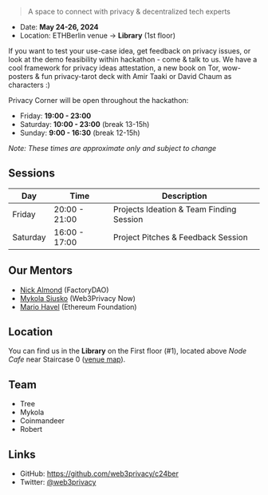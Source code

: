 > A space to connect with privacy & decentralized tech experts

* Date: **May 24-26, 2024**
* Location: ETHBerlin venue → **Library** (1st floor)

If you want to test your use-case idea, get feedback on privacy issues, or look at the demo feasibility within hackathon - come & talk to us. We have a cool framework for privacy ideas attestation, a new book on Tor, wow-posters & fun privacy-tarot deck with Amir Taaki or David Chaum as characters :)

Privacy Corner will be open throughout the hackathon:
* Friday: **19:00 - 23:00**
* Saturday: **10:00 - 23:00** (break 13-15h)
* Sunday: **9:00 - 16:30** (break 12-15h)

*Note: These times are approximate only and subject to change*

## Sessions

| Day | Time | Description |
| --- | --- | --- |
| Friday | 20:00 - 21:00 | Projects Ideation & Team Finding Session |
| Saturday | 16:00 - 17:00 | Project Pitches & Feedback Session |

## Our Mentors

* [Nick Almond](https://twitter.com/DrNickA) (FactoryDAO)
* [Mykola Siusko](https://twitter.com/nicksvyaznoy) (Web3Privacy Now)
* [Mario Havel](https://twitter.com/TMIYChao) (Ethereum Foundation)

## Location 

You can find us in the **Library** on the First floor (#1), located above *Node Cafe* near Staircase 0 ([venue map](https://ethberlin.org/venue/)).

## Team

* Tree
* Mykola
* Coinmandeer
* Robert

## Links

* GitHub: https://github.com/web3privacy/c24ber
* Twitter: [@web3privacy](https://twitter.com/web3privacy)
